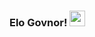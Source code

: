 ### Elo Govnor! <img src="https://media.giphy.com/media/hvRJCLFzcasrR4ia7z/giphy.gif" width="25px"></h1>
